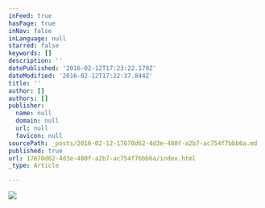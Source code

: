 ```yaml
---
inFeed: true
hasPage: true
inNav: false
inLanguage: null
starred: false
keywords: []
description: ''
datePublished: '2016-02-12T17:23:22.179Z'
dateModified: '2016-02-12T17:22:37.844Z'
title: ''
author: []
authors: []
publisher:
  name: null
  domain: null
  url: null
  favicon: null
sourcePath: _posts/2016-02-12-17670d62-4d3e-480f-a2b7-ac754f7bbb6a.md
published: true
url: 17670d62-4d3e-480f-a2b7-ac754f7bbb6a/index.html
_type: Article

---
```

![](https://the-grid-user-content.s3-us-west-2.amazonaws.com/a341df98-c4bd-4cb6-bfde-fede453f7b53.png)